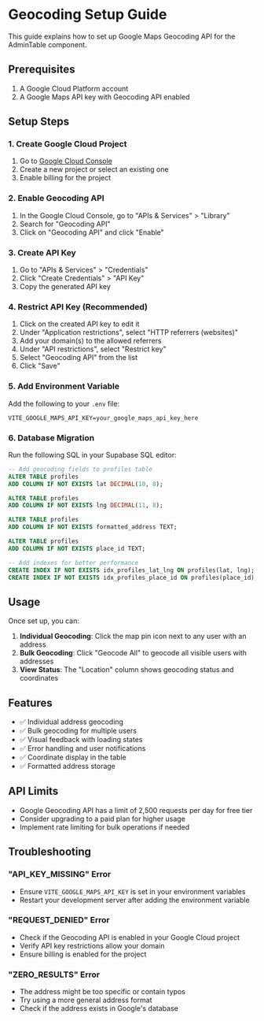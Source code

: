 # Geocoding Setup Guide

This guide explains how to set up Google Maps Geocoding API for the AdminTable component.

## Prerequisites

1. A Google Cloud Platform account
2. A Google Maps API key with Geocoding API enabled

## Setup Steps

### 1. Create Google Cloud Project

1. Go to [Google Cloud Console](https://console.cloud.google.com/)
2. Create a new project or select an existing one
3. Enable billing for the project

### 2. Enable Geocoding API

1. In the Google Cloud Console, go to "APIs & Services" > "Library"
2. Search for "Geocoding API"
3. Click on "Geocoding API" and click "Enable"

### 3. Create API Key

1. Go to "APIs & Services" > "Credentials"
2. Click "Create Credentials" > "API Key"
3. Copy the generated API key

### 4. Restrict API Key (Recommended)

1. Click on the created API key to edit it
2. Under "Application restrictions", select "HTTP referrers (websites)"
3. Add your domain(s) to the allowed referrers
4. Under "API restrictions", select "Restrict key"
5. Select "Geocoding API" from the list
6. Click "Save"

### 5. Add Environment Variable

Add the following to your `.env` file:

```env
VITE_GOOGLE_MAPS_API_KEY=your_google_maps_api_key_here
```

### 6. Database Migration

Run the following SQL in your Supabase SQL editor:

```sql
-- Add geocoding fields to profiles table
ALTER TABLE profiles 
ADD COLUMN IF NOT EXISTS lat DECIMAL(10, 8);

ALTER TABLE profiles 
ADD COLUMN IF NOT EXISTS lng DECIMAL(11, 8);

ALTER TABLE profiles 
ADD COLUMN IF NOT EXISTS formatted_address TEXT;

ALTER TABLE profiles 
ADD COLUMN IF NOT EXISTS place_id TEXT;

-- Add indexes for better performance
CREATE INDEX IF NOT EXISTS idx_profiles_lat_lng ON profiles(lat, lng);
CREATE INDEX IF NOT EXISTS idx_profiles_place_id ON profiles(place_id);
```

## Usage

Once set up, you can:

1. **Individual Geocoding**: Click the map pin icon next to any user with an address
2. **Bulk Geocoding**: Click "Geocode All" to geocode all visible users with addresses
3. **View Status**: The "Location" column shows geocoding status and coordinates

## Features

- ✅ Individual address geocoding
- ✅ Bulk geocoding for multiple users
- ✅ Visual feedback with loading states
- ✅ Error handling and user notifications
- ✅ Coordinate display in the table
- ✅ Formatted address storage

## API Limits

- Google Geocoding API has a limit of 2,500 requests per day for free tier
- Consider upgrading to a paid plan for higher usage
- Implement rate limiting for bulk operations if needed

## Troubleshooting

### "API_KEY_MISSING" Error
- Ensure `VITE_GOOGLE_MAPS_API_KEY` is set in your environment variables
- Restart your development server after adding the environment variable

### "REQUEST_DENIED" Error
- Check if the Geocoding API is enabled in your Google Cloud project
- Verify API key restrictions allow your domain
- Ensure billing is enabled for the project

### "ZERO_RESULTS" Error
- The address might be too specific or contain typos
- Try using a more general address format
- Check if the address exists in Google's database

